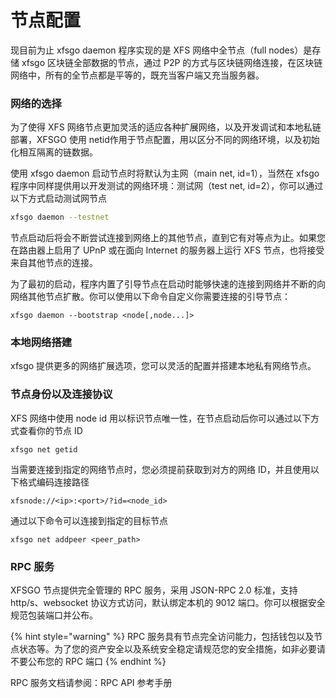 # 节点配置

现目前为止 xfsgo daemon 程序实现的是 XFS 网络中全节点（full nodes）是存储 xfsgo 区块链全部数据的节点，通过 P2P 的方式与区块链网络连接，在区块链网络中，所有的全节点都是平等的，既充当客户端又充当服务器。

### 网络的选择

为了使得 XFS 网络节点更加灵活的适应各种扩展网络，以及开发调试和本地私链部署，XFSGO 使用 netid作用于节点配置，用以区分不同的网络环境，以及初始化相互隔离的链数据。

使用 xfsgo daemon 启动节点时将默认为主网（main net, id=1），当然在 xfsgo 程序中同样提供用以开发测试的网络环境：测试网（test net, id=2），你可以通过以下方式启动测试网节点

```bash
xfsgo daemon --testnet
```

节点启动后将会不断尝试连接到网络上的其他节点，直到它有对等点为止。如果您在路由器上启用了 UPnP 或在面向 Internet 的服务器上运行 XFS 节点，也将接受来自其他节点的连接。

为了最初的启动，程序内置了引导节点在启动时能够快速的连接到网络并不断的向网络其他节点扩散。你可以使用以下命令自定义你需要连接的引导节点：

```
xfsgo daemon --bootstrap <node[,node...]>
```

### 本地网络搭建

xfsgo 提供更多的网络扩展选项，您可以灵活的配置并搭建本地私有网络节点。

### 节点身份以及连接协议

XFS 网络中使用 node id 用以标识节点唯一性，在节点启动后你可以通过以下方式查看你的节点 ID

```
xfsgo net getid
```

当需要连接到指定的网络节点时，您必须提前获取到对方的网络 ID，并且使用以下格式编码连接路径

```
xfsnode://<ip>:<port>/?id=<node_id>
```

通过以下命令可以连接到指定的目标节点

```
xfsgo net addpeer <peer_path>
```

### RPC 服务

XFSGO 节点提供完全管理的 RPC 服务，采用 JSON-RPC 2.0 标准，支持 http/s、websocket 协议方式访问，默认绑定本机的 9012 端口。你可以根据安全规范包装端口并公布。

{% hint style="warning" %}
RPC 服务具有节点完全访问能力，包括钱包以及节点状态等。为了您的资产安全以及系统安全稳定请规范您的安全措施，如非必要请不要公布您的 RPC 端口
{% endhint %}

RPC 服务文档请参阅：RPC API 参考手册
